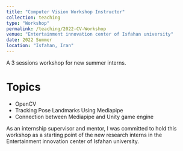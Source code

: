```yaml
---
title: "Computer Vision Workshop Instructor"
collection: teaching
type: "Workshop"
permalink: /teaching/2022-CV-Workshop
venue: "Entertainment innovation center of Isfahan university"
date: 2022 Summer
location: "Isfahan, Iran"
---
```


A 3 sessions workshop for new summer interns.

Topics
======
* OpenCV
* Tracking Pose Landmarks Using Mediapipe
* Connection between Mediapipe and Unity game engine

As an internship supervisor and mentor, I was committed to hold this workshop as a starting point of the new research interns in the Entertainment innovation center of Isfahan university.
